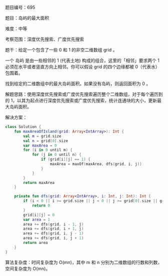 题目编号：695

题目：岛屿的最大面积

难度：中等

考察范围：深度优先搜索、广度优先搜索

题干：给定一个包含了一些 0 和 1 的非空二维数组 grid 。

一个 岛屿 是由一些相邻的 1 (代表土地) 构成的组合，这里的「相邻」要求两个 1 必须在水平或者竖直方向上相邻。你可以假设 grid 的四个边缘都被 0（代表水）包围着。

找到给定的二维数组中的最大岛屿面积。如果没有岛屿，则返回面积为 0 。

解题思路：使用深度优先搜索或广度优先搜索遍历整个二维数组，对于每个遍历到的 1，以其为起点进行深度优先搜索或广度优先搜索，统计连通块的大小，更新最大岛屿面积。

解决方案：

```kotlin
class Solution {
    fun maxAreaOfIsland(grid: Array<IntArray>): Int {
        val m = grid.size
        val n = grid[0].size
        var maxArea = 0
        for (i in 0 until m) {
            for (j in 0 until n) {
                if (grid[i][j] == 1) {
                    maxArea = maxOf(maxArea, dfs(grid, i, j))
                }
            }
        }
        return maxArea
    }

    private fun dfs(grid: Array<IntArray>, i: Int, j: Int): Int {
        if (i < 0 || i >= grid.size || j < 0 || j >= grid[0].size || grid[i][j] == 0) {
            return 0
        }
        grid[i][j] = 0
        var area = 1
        area += dfs(grid, i - 1, j)
        area += dfs(grid, i + 1, j)
        area += dfs(grid, i, j - 1)
        area += dfs(grid, i, j + 1)
        return area
    }
}
```

算法复杂度：时间复杂度为 O(mn)，其中 m 和 n 分别为二维数组的行数和列数，空间复杂度为 O(mn)。